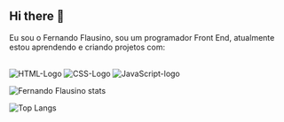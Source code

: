 ## Hi there 👋

Eu sou o Fernando Flausino, sou um programador Front End, atualmente estou aprendendo e criando projetos com:
<br>
<br>

<img src="https://img.shields.io/badge/HTML5-E34F26?style=for-the-badge&logo=html5&logoColor=white" alt=" HTML-Logo" />
<img src="https://img.shields.io/badge/CSS-239120?&style=for-the-badge&logo=css3&logoColor=white" alt="CSS-Logo" />
<img src="https://img.shields.io/badge/JavaScript-F7DF1E?style=for-the-badge&logo=javascript&logoColor=black" alt="JavaScript-logo" />

![Fernando Flausino stats](https://github-readme-stats.vercel.app/api?username=FernandoFlausino&show_icons=true&theme=transparent)

![Top Langs](https://github-readme-stats.vercel.app/api/top-langs/?username=FernandoFlausino&layout=compact)

